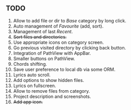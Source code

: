 
## TODO

 1. Allow to add file or dir to _Base_ category by long click.
 2. Auto management of _Favourite_ (add, sort).
 3. Management of last _Recent_.
 4. ~~Sort files and directories.~~
 5. Use appropriate icons on category screen.
 6. Go previous visited directory by clicking back button.
 7. Integration of PathView with AppBar.
 8. Smaller buttons on PathView.
 9. Chords shifting.
 10. Save user preference to local db via some ORM.
 11. Lyrics auto scroll.
 12. Add options to show hidden files.
 13. Lyrics on fullscreen.
 14. Allow to remove files from category.
 15. Project description and screenshots.
 16. ~~Add app icon.~~